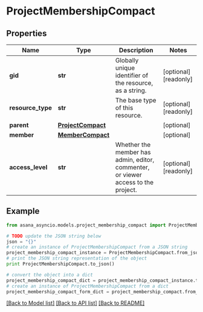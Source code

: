 # ProjectMembershipCompact


## Properties

Name | Type | Description | Notes
------------ | ------------- | ------------- | -------------
**gid** | **str** | Globally unique identifier of the resource, as a string. | [optional] [readonly] 
**resource_type** | **str** | The base type of this resource. | [optional] [readonly] 
**parent** | [**ProjectCompact**](ProjectCompact.md) |  | [optional] 
**member** | [**MemberCompact**](MemberCompact.md) |  | [optional] 
**access_level** | **str** | Whether the member has admin, editor, commenter, or viewer access to the project. | [optional] [readonly] 

## Example

```python
from asana_asyncio.models.project_membership_compact import ProjectMembershipCompact

# TODO update the JSON string below
json = "{}"
# create an instance of ProjectMembershipCompact from a JSON string
project_membership_compact_instance = ProjectMembershipCompact.from_json(json)
# print the JSON string representation of the object
print ProjectMembershipCompact.to_json()

# convert the object into a dict
project_membership_compact_dict = project_membership_compact_instance.to_dict()
# create an instance of ProjectMembershipCompact from a dict
project_membership_compact_form_dict = project_membership_compact.from_dict(project_membership_compact_dict)
```
[[Back to Model list]](../README.md#documentation-for-models) [[Back to API list]](../README.md#documentation-for-api-endpoints) [[Back to README]](../README.md)


